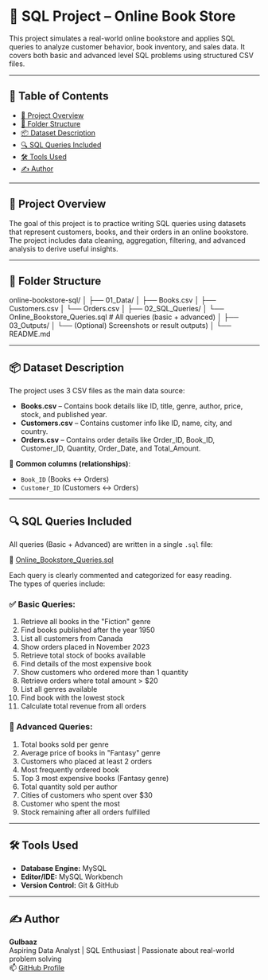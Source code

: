 # 📘 SQL Project – Online Book Store

This project simulates a real-world online bookstore and applies SQL queries to analyze customer behavior, book inventory, and sales data. It covers both basic and advanced level SQL problems using structured CSV files.

---

## 🔗 Table of Contents

- [📘 Project Overview](#-project-overview)
- [📁 Folder Structure](#-folder-structure)
- [📦 Dataset Description](#-dataset-description)
- [🔍 SQL Queries Included](#-sql-queries-included)
- [🛠️ Tools Used](#️-tools-used)
- [✍️ Author](#-author)

---

## 📘 Project Overview

The goal of this project is to practice writing SQL queries using datasets that represent customers, books, and their orders in an online bookstore. The project includes data cleaning, aggregation, filtering, and advanced analysis to derive useful insights.

---

## 📁 Folder Structure

online-bookstore-sql/
│
├── 01_Data/
│ ├── Books.csv
│ ├── Customers.csv
│ └── Orders.csv
│
├── 02_SQL_Queries/
│ └── Online_Bookstore_Queries.sql # All queries (basic + advanced)
│
├── 03_Outputs/
│ └── (Optional) Screenshots or result outputs)
│
└── README.md

---

## 📦 Dataset Description

The project uses 3 CSV files as the main data source:

- **Books.csv** – Contains book details like ID, title, genre, author, price, stock, and published year.
- **Customers.csv** – Contains customer info like ID, name, city, and country.
- **Orders.csv** – Contains order details like Order_ID, Book_ID, Customer_ID, Quantity, Order_Date, and Total_Amount.

🔁 **Common columns (relationships)**:
- `Book_ID` (Books ↔ Orders)
- `Customer_ID` (Customers ↔ Orders)

---

## 🔍 SQL Queries Included

All queries (Basic + Advanced) are written in a single `.sql` file:

📂 [Online_Bookstore_Queries.sql](./02_SQL_Queries/Online_Bookstore_Queries.sql)


Each query is clearly commented and categorized for easy reading.  
The types of queries include:

### ✅ Basic Queries:
1. Retrieve all books in the "Fiction" genre  
2. Find books published after the year 1950  
3. List all customers from Canada  
4. Show orders placed in November 2023  
5. Retrieve total stock of books available  
6. Find details of the most expensive book  
7. Show customers who ordered more than 1 quantity  
8. Retrieve orders where total amount > $20  
9. List all genres available  
10. Find book with the lowest stock  
11. Calculate total revenue from all orders

### 🚀 Advanced Queries:
1. Total books sold per genre  
2. Average price of books in "Fantasy" genre  
3. Customers who placed at least 2 orders  
4. Most frequently ordered book  
5. Top 3 most expensive books (Fantasy genre)  
6. Total quantity sold per author  
7. Cities of customers who spent over $30  
8. Customer who spent the most  
9. Stock remaining after all orders fulfilled

---

## 🛠️ Tools Used

- **Database Engine:** MySQL 
- **Editor/IDE:** MySQL Workbench
- **Version Control:** Git & GitHub

---

## ✍️ Author

**Gulbaaz**  
Aspiring Data Analyst | SQL Enthusiast | Passionate about real-world problem solving  
📫 [GitHub Profile](https://github.com/Gulbaaz)


